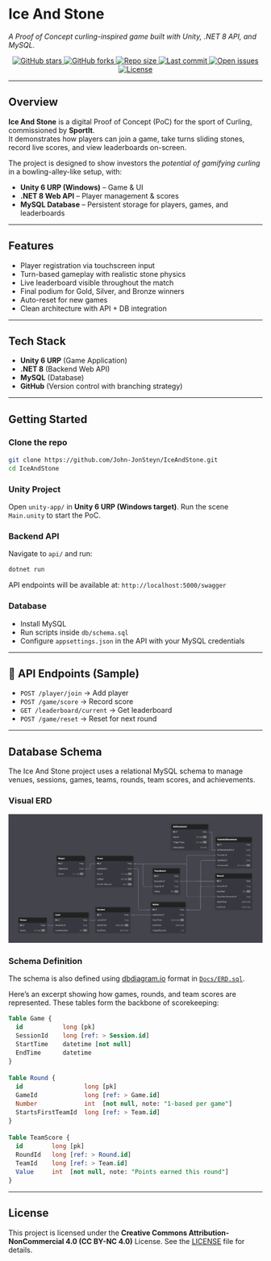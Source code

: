 # Ice And Stone
*A Proof of Concept curling-inspired game built with Unity, .NET 8 API, and MySQL.*
<p align="center">
  <a href="https://github.com/John-JonSteyn/IceAndStone/stargazers" target="_blank" rel="noopener noreferrer">
    <img src="https://img.shields.io/github/stars/John-JonSteyn/IceAndStone?style=for-the-badge&color=85d3f4" alt="GitHub stars" />
  </a>
  <a href="https://github.com/John-JonSteyn/IceAndStone/network/members" target="_blank" rel="noopener noreferrer">
    <img src="https://img.shields.io/github/forks/John-JonSteyn/IceAndStone?style=for-the-badge&color=85d3f4" alt="GitHub forks" />
  </a>
  <a href="https://github.com/John-JonSteyn/IceAndStone" target="_blank" rel="noopener noreferrer">
    <img src="https://img.shields.io/github/repo-size/John-JonSteyn/IceAndStone?style=for-the-badge&color=85d3f4" alt="Repo size" />
  </a>
  <a href="https://github.com/John-JonSteyn/IceAndStone/commits/main" target="_blank" rel="noopener noreferrer">
    <img src="https://img.shields.io/github/last-commit/John-JonSteyn/IceAndStone?style=for-the-badge&color=85d3f4" alt="Last commit" />
  </a>
  <a href="https://github.com/John-JonSteyn/IceAndStone/issues" target="_blank" rel="noopener noreferrer">
    <img src="https://img.shields.io/github/issues/John-JonSteyn/IceAndStone?style=for-the-badge&color=85d3f4" alt="Open issues" />
  </a>
  <a href="https://github.com/John-JonSteyn/IceAndStone/blob/main/LICENSE" target="_blank" rel="noopener noreferrer">
    <img src="https://img.shields.io/github/license/John-JonSteyn/IceAndStone?style=for-the-badge&color=85d3f4" alt="License" />
  </a>
</p>

---

## Overview
**Ice And Stone** is a digital Proof of Concept (PoC) for the sport of Curling, commissioned by **SportIt**.  
It demonstrates how players can join a game, take turns sliding stones, record live scores, and view leaderboards on-screen.

The project is designed to show investors the *potential of gamifying curling* in a bowling-alley-like setup, with:
- **Unity 6 URP (Windows)** – Game & UI  
- **.NET 8 Web API** – Player management & scores  
- **MySQL Database** – Persistent storage for players, games, and leaderboards  

---

## Features
- Player registration via touchscreen input  
- Turn-based gameplay with realistic stone physics  
- Live leaderboard visible throughout the match  
- Final podium for Gold, Silver, and Bronze winners  
- Auto-reset for new games  
- Clean architecture with API + DB integration  

---

## Tech Stack
- **Unity 6 URP** (Game Application)  
- **.NET 8** (Backend Web API)  
- **MySQL** (Database)  
- **GitHub** (Version control with branching strategy)  

---

## Getting Started

### Clone the repo
```bash
git clone https://github.com/John-JonSteyn/IceAndStone.git
cd IceAndStone
````

### Unity Project

Open `unity-app/` in **Unity 6 URP (Windows target)**.
Run the scene `Main.unity` to start the PoC.

### Backend API

Navigate to `api/` and run:

```bash
dotnet run
```

API endpoints will be available at: `http://localhost:5000/swagger`

### Database

* Install MySQL
* Run scripts inside `db/schema.sql`
* Configure `appsettings.json` in the API with your MySQL credentials

---

## 🔗 API Endpoints (Sample)

* `POST /player/join` → Add player
* `POST /game/score` → Record score
* `GET /leaderboard/current` → Get leaderboard
* `POST /game/reset` → Reset for next round

---

## Database Schema

The Ice And Stone project uses a relational MySQL schema to manage venues, sessions, games, teams, rounds, team scores, and achievements.

### Visual ERD
![Ice and Stone ERD](Docs/ERD.png)

### Schema Definition
The schema is also defined using [dbdiagram.io](https://dbdiagram.io/) format in [`Docs/ERD.sql`](Docs/ERD.sql).

Here’s an excerpt showing how games, rounds, and team scores are represented. These tables form the backbone of scorekeeping:
```sql
Table Game {
  id           long [pk]
  SessionId    long [ref: > Session.id]
  StartTime    datetime [not null]
  EndTime      datetime
}

Table Round {
  id                 long [pk]
  GameId             long [ref: > Game.id]
  Number             int  [not null, note: "1-based per game"]
  StartsFirstTeamId  long [ref: > Team.id]
}

Table TeamScore {
  id        long [pk]
  RoundId   long [ref: > Round.id]
  TeamId    long [ref: > Team.id]
  Value     int  [not null, note: "Points earned this round"]
}
```

---

## License

This project is licensed under the **Creative Commons Attribution-NonCommercial 4.0 (CC BY-NC 4.0)** License.
See the [LICENSE](./LICENSE) file for details.
